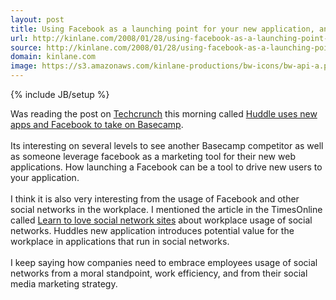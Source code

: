 ```yaml
---
layout: post
title: Using Facebook as a launching point for your new application, and injecting work into your employees social networking habit.
url: http://kinlane.com/2008/01/28/using-facebook-as-a-launching-point-for-your-new-application-and-injecting-work-into-your-employees-social-networking-habit/
source: http://kinlane.com/2008/01/28/using-facebook-as-a-launching-point-for-your-new-application-and-injecting-work-into-your-employees-social-networking-habit/
domain: kinlane.com
image: https://s3.amazonaws.com/kinlane-productions/bw-icons/bw-api-a.png
---
```

{% include JB/setup %}<p>
     Was reading the post on <a href="http://www.techcrunch.com/">Techcrunch</a> this morning called <a href="http://www.techcrunch.com/2008/01/28/huddle-uses-new-apps-and-facebook-to-take-on-basecamp/">Huddle uses new apps and Facebook to take on Basecamp</a>.
     <br />
     <br />
     Its interesting on several levels to see another Basecamp competitor as well as someone leverage facebook as a marketing tool for their new web applications. How launching a Facebook can be a tool to drive new users to your application.
     <br />
     <br />
     I think it is also very interesting from the usage of Facebook and other social networks in the workplace. I mentioned the article in the TimesOnline called <span class="c1"><a href="http://www.timesonline.co.uk/tol/life_and_style/career_and_jobs/recruiter_forum/article3255962.ece?Submitted=true">Learn to love social network sites</a> about workplace usage of social networks. Huddles new application introduces potential value for the workplace in applications that run in social networks.
     <br />
     <br />
     I keep saying how companies need to embrace employees usage of social networks from a moral standpoint, work efficiency, and from their social media marketing strategy.
     <br /></span>
</p>